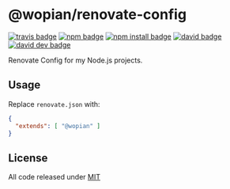 # @wopian/renovate-config

[![travis badge]][travis]
[![npm badge]][npm]
[![npm install badge]][npm]
[![david badge]][david]
[![david dev badge]][david dev]

Renovate Config for my Node.js projects.

## Usage

Replace `renovate.json` with:

```json
{
  "extends": [ "@wopian" ]
}
```

## License

All code released under [MIT]

[mit]: https://github.com/wopian/eslint-config-wopian/blob/master/LICENSE.md

[travis]: https://travis-ci.com/wopian/renovate-config
[travis badge]: https://flat.badgen.net/travis/wopian/renovate-config

[npm]: https://www.npmjs.com/package/@wopian/renovate-config
[npm badge]: https://flat.badgen.net/npm/v/@wopian/renovate-config
[npm install badge]: https://flat.badgen.net/npm/dt/@wopian/renovate-config

[david]: https://david-dm.org/wopian/renovate-config
[david badge]: https://flat.badgen.net/david/dep/wopian/renovate-config

[david dev]: https://david-dm.org/wopian/renovate-config?type=dev
[david dev badge]: https://flat.badgen.net/david/dev/wopian/renovate-config
